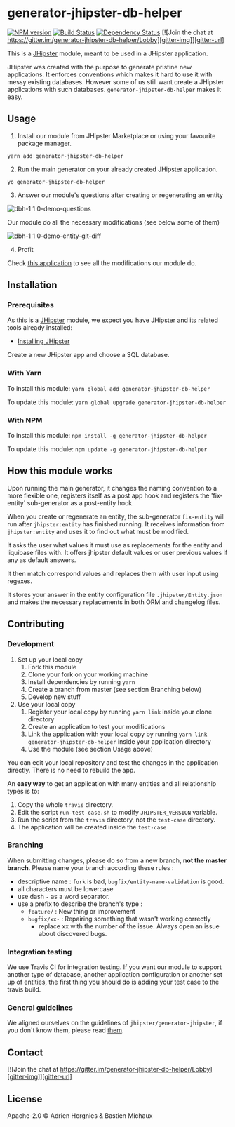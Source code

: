 # generator-jhipster-db-helper

[![NPM version][npm-image]][npm-url] [![Build Status][travis-image]][travis-url] [![Dependency Status][daviddm-image]][daviddm-url] [![Join the chat at https://gitter.im/generator-jhipster-db-helper/Lobby][gitter-img]][gitter-url]

This is a [JHipster](http://jhipster.github.io/) module, meant to be used in a JHipster application.

JHipster was created with the purpose to generate pristine new applications.
It enforces conventions which makes it hard to use it with messy existing databases.
However some of us still want create a JHipster applications with such databases.
`generator-jhipster-db-helper` makes it easy.

## Usage

1. Install our module from JHipster Marketplace or using your favourite package manager.

`yarn add generator-jhipster-db-helper`

2. Run the main generator on your already created JHipster application.

`yo generator-jhipster-db-helper`

3. Answer our module's questions after creating or regenerating an entity

![dbh-1 1 0-demo-questions][dbh-1 1 0-demo-questions]

Our module do all the necessary modifications (see below some of them)

![dbh-1 1 0-demo-entity-git-diff][dbh-1 1 0-demo-entity-git-diff]

4. Profit

Check [this application][demo-app] to see all the modifications our module do.

## Installation

### Prerequisites

As this is a [JHipster](http://jhipster.github.io/) module, we expect you have JHipster and its related tools already installed:

- [Installing JHipster](https://jhipster.github.io/installation.html)

Create a new JHipster app and choose a SQL database.

### With Yarn

To install this module: `yarn global add generator-jhipster-db-helper`

To update this module: `yarn global upgrade generator-jhipster-db-helper`

### With NPM

To install this module: `npm install -g generator-jhipster-db-helper`

To update this module: `npm update -g generator-jhipster-db-helper`

## How this module works

Upon running the main generator, it changes the naming convention to a more flexible one, registers itself as a post app hook and registers the 'fix-entity' sub-generator as a post-entity hook.

When you create or regenerate an entity, the sub-generator `fix-entity` will run after `jhipster:entity` has finished running.
It receives information from `jhipster:entity` and uses it to find out what must be modified.

It asks the user what values it must use as replacements for the entity and liquibase files with.
It offers jhipster default values or user previous values if any as default answers.

It then match correspond values and replaces them with user input using regexes.

It stores your answer in the entity configuration file `.jhipster/Entity.json` and makes the necessary replacements in both ORM and changelog files.

## Contributing

### Development

1. Set up your local copy
	1. Fork this module
	2. Clone your fork on your working machine
	3. Install dependencies by running `yarn`
	4. Create a branch from master (see section Branching below)
	5. Develop new stuff
2. Use your local copy
	1. Register your local copy by running `yarn link` inside your clone directory
	2. Create an application to test your modifications
	3. Link the application with your local copy by running `yarn link generator-jhipster-db-helper` inside your application directory
	4. Use the module (see section Usage above)

You can edit your local repository and test the changes in the application directly.
There is no need to rebuild the app.

An **easy way** to get an application with many entities and all relationship types is to:
1. Copy the whole `travis` directory.
2. Edit the script `run-test-case.sh` to modify `JHIPSTER_VERSION` variable.
3. Run the script from the `travis` directory, not the `test-case` directory.
4. The application will be created inside the `test-case`

### Branching

When submitting changes, please do so from a new branch, **not the master branch**.
Please name your branch according these rules : 
* descriptive name : `fork` is bad, `bugfix/entity-name-validation` is good.
* all characters must be lowercase
* use dash `-` as a word separator.
* use a prefix to describe the branch's type :
    * `feature/` : New thing or improvement
    * `bugfix/xx-` : Repairing something that wasn't working correctly
    	* replace xx with the number of the issue. Always open an issue about discovered bugs.
    
### Integration testing
    
We use Travis CI for integration testing.
If you want our module to support another type of database, another application configuration or another set up
 of entities, the first thing you should do is adding your test case to the travis build.
 
### General guidelines
    
We aligned ourselves on the guidelines of `jhipster/generator-jhipster`, if you don't know them, please read [them][contributing-guidelines].

## Contact

[![Join the chat at https://gitter.im/generator-jhipster-db-helper/Lobby][gitter-img]][gitter-url]

## License

Apache-2.0 ©
Adrien Horgnies & Bastien Michaux


[npm-image]: https://img.shields.io/npm/v/generator-jhipster-db-helper.svg
[npm-url]: https://npmjs.org/package/generator-jhipster-db-helper
[travis-image]: https://travis-ci.org/bastienmichaux/generator-jhipster-db-helper.svg?branch=master
[travis-url]: https://travis-ci.org/bastienmichaux/generator-jhipster-db-helper
[daviddm-image]: https://david-dm.org/bastienmichaux/generator-jhipster-db-helper.svg?theme=shields.io
[daviddm-url]: https://david-dm.org/bastienmichaux/generator-jhipster-db-helper
[gitter-url]: https://gitter.im/generator-jhipster-db-helper/Lobby?utm_source=badge&utm_medium=badge&utm_campaign=pr-badge&utm_content=badge
[gitter-img]: https://badges.gitter.im/generator-jhipster-db-helper/Lobby.svg

[demo-app]:https://github.com/AdrienHorgnies/jhipster-with-db-helper/compare/55226ac5f171d0844b933938fd147d68b59a3d4a...d7028c327b01b5e4e821a3843fb5a419ffa7ac4e
[dbh-1 1 0-demo-questions]:https://user-images.githubusercontent.com/7291317/39645987-40128d16-4fda-11e8-85b4-6e9dc35a7605.png
[dbh-1 1 0-demo-entity-git-diff]:https://user-images.githubusercontent.com/7291317/39645986-3fe97e08-4fda-11e8-93db-164c909d8fe3.png

[contributing-guidelines]:https://github.com/jhipster/generator-jhipster/blob/master/CONTRIBUTING.md

